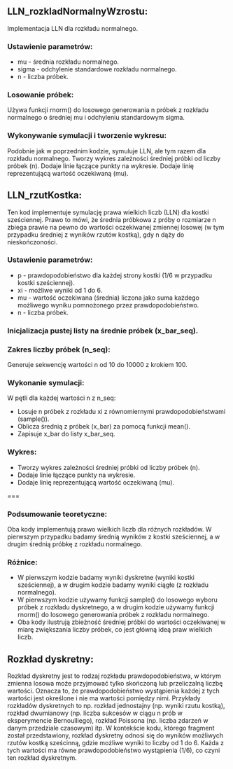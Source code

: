 ## LLN_rozkladNormalnyWzrostu:

Implementacja LLN dla rozkładu normalnego.

### Ustawienie parametrów:
- mu - średnia rozkładu normalnego.
- sigma - odchylenie standardowe rozkładu normalnego.
- n - liczba próbek.

### Losowanie próbek:
Używa funkcji rnorm() do losowego generowania n próbek z rozkładu normalnego o średniej mu i odchyleniu standardowym sigma.

### Wykonywanie symulacji i tworzenie wykresu:
Podobnie jak w poprzednim kodzie, symuluje LLN, ale tym razem dla rozkładu normalnego.
Tworzy wykres zależności średniej próbki od liczby próbek (n).
Dodaje linie łączące punkty na wykresie.
Dodaje linię reprezentującą wartość oczekiwaną (mu).


## LLN_rzutKostka:

Ten kod implementuje symulację prawa wielkich liczb (LLN) dla kostki sześciennej. Prawo to mówi, że średnia próbkowa z próby o rozmiarze n zbiega prawie na pewno do wartości oczekiwanej zmiennej losowej (w tym przypadku średniej z wyników rzutów kostką), gdy n dąży do nieskończoności.

### Ustawienie parametrów:
- p - prawdopodobieństwo dla każdej strony kostki (1/6 w przypadku kostki sześciennej).
- xi - możliwe wyniki od 1 do 6.
- mu - wartość oczekiwana (średnia) liczona jako suma każdego możliwego wyniku pomnożonego przez prawdopodobieństwo.
- n - liczba próbek.

### Inicjalizacja pustej listy na średnie próbek (x_bar_seq).

### Zakres liczby próbek (n_seq):
Generuje sekwencję wartości n od 10 do 10000 z krokiem 100.

### Wykonanie symulacji:
W pętli dla każdej wartości n z n_seq:
- Losuje n próbek z rozkładu xi z równomiernymi prawdopodobieństwami (sample()).
- Oblicza średnią z próbek (x_bar) za pomocą funkcji mean().
- Zapisuje x_bar do listy x_bar_seq.

### Wykres:
- Tworzy wykres zależności średniej próbki od liczby próbek (n).
- Dodaje linie łączące punkty na wykresie.
- Dodaje linię reprezentującą wartość oczekiwaną (mu).

===

### Podsumowanie teoretyczne:
Oba kody implementują prawo wielkich liczb dla różnych rozkładów. W pierwszym przypadku badamy średnią wyników z kostki sześciennej, a w drugim średnią próbkę z rozkładu normalnego.

### Różnice:
- W pierwszym kodzie badamy wyniki dyskretne (wyniki kostki sześciennej), a w drugim kodzie badamy wyniki ciągłe (z rozkładu normalnego).
- W pierwszym kodzie używamy funkcji sample() do losowego wyboru próbek z rozkładu dyskretnego, a w drugim kodzie używamy funkcji rnorm() do losowego generowania próbek z rozkładu normalnego.
- Oba kody ilustrują zbieżność średniej próbki do wartości oczekiwanej w miarę zwiększania liczby próbek, co jest główną ideą praw wielkich liczb.

## Rozkład dyskretny:
Rozkład dyskretny jest to rodzaj rozkładu prawdopodobieństwa, w którym zmienna losowa może przyjmować tylko skończoną lub przeliczalną liczbę wartości. Oznacza to, że prawdopodobieństwo wystąpienia każdej z tych wartości jest określone i nie ma wartości pomiędzy nimi.
Przykłady rozkładów dyskretnych to np. rozkład jednostajny (np. wyniki rzutu kostką), rozkład dwumianowy (np. liczba sukcesów w ciągu n prób w eksperymencie Bernoulliego), rozkład Poissona (np. liczba zdarzeń w danym przedziale czasowym) itp.
W kontekście kodu, którego fragment został przedstawiony, rozkład dyskretny odnosi się do wyników możliwych rzutów kostką sześcinną, gdzie możliwe wyniki to liczby od 1 do 6. Każda z tych wartości ma równe prawdopodobieństwo wystąpienia (1/6), co czyni ten rozkład dyskretnym.
